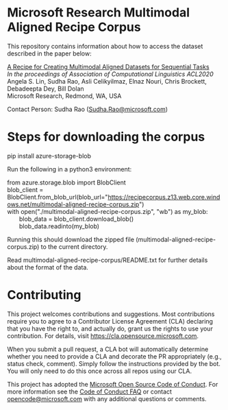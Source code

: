 # Microsoft Research Multimodal Aligned Recipe Corpus

This repository contains information about how to access the dataset described in the paper below:

<a href="https://aclanthology.org/2020.acl-main.440/">A Recipe for Creating Multimodal Aligned Datasets for Sequential Tasks</a><br/>
<i>In the proceedings of Association of Computational Linguistics ACL2020 </i><br/>
Angela S. Lin, Sudha Rao, Asli Celikyilmaz, Elnaz Nouri, Chris Brockett, Debadeepta Dey, Bill Dolan <br/>
Microsoft Research, Redmond, WA, USA <br/>

Contact Person: Sudha Rao (Sudha.Rao@microsoft.com)

# Steps for downloading the corpus

pip install azure-storage-blob

Run the following in a python3 environment: 

from azure.storage.blob import BlobClient <br/>
blob_client = BlobClient.from_blob_url(blob_url="https://recipecorpus.z13.web.core.windows.net/multimodal-aligned-recipe-corpus.zip") <br/>
with open("./multimodal-aligned-recipe-corpus.zip", "wb") as my_blob: <br/>
&emsp;&emsp;blob_data = blob_client.download_blob() <br/>
&emsp;&emsp;blob_data.readinto(my_blob) <br/>

Running this should download the zipped file (multimodal-aligned-recipe-corpus.zip) to the current directory. 

Read multimodal-aligned-recipe-corpus/README.txt for further details about the format of the data. 

# Contributing

This project welcomes contributions and suggestions.  Most contributions require you to agree to a
Contributor License Agreement (CLA) declaring that you have the right to, and actually do, grant us
the rights to use your contribution. For details, visit https://cla.opensource.microsoft.com.

When you submit a pull request, a CLA bot will automatically determine whether you need to provide
a CLA and decorate the PR appropriately (e.g., status check, comment). Simply follow the instructions
provided by the bot. You will only need to do this once across all repos using our CLA.

This project has adopted the [Microsoft Open Source Code of Conduct](https://opensource.microsoft.com/codeofconduct/).
For more information see the [Code of Conduct FAQ](https://opensource.microsoft.com/codeofconduct/faq/) or
contact [opencode@microsoft.com](mailto:opencode@microsoft.com) with any additional questions or comments.
